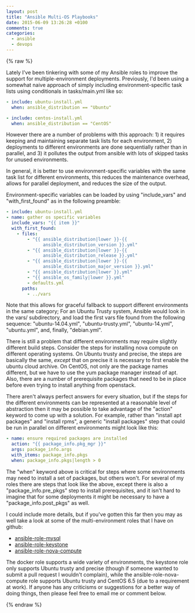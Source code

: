 ```yaml
---
layout: post
title: "Ansible Multi-OS Playbooks"
date: 2015-06-09 13:26:28 +0100
comments: true
categories: 
  - ansible
  - devops
---
```


{% raw %}

Lately I've been tinkering with some of my Ansible roles to improve the support
for multiple-environment deployments. Previously, I'd been using a somewhat
naive approach of simply including environment-specific task lists using
conditionals in tasks/main.yml like so:

``` yaml
- include: ubuntu-install.yml
  when: ansible_distribution == "Ubuntu"

- include: centos-install.yml
  when: ansible_distribution == "CentOS"
```

However there are a number of problems with this approach: 1) it requires
keeping and maintaining separate task lists for each environment, 2)
deployments to different environments are done sequentially rather than in
parallel, and 3) it pollutes the output from ansible with lots of skipped tasks
for unused environments.

In general, it is better to use environment-specific variables with the same
task list for different environments, this reduces the maintenance overhead,
allows for parallel deployment, and reduces the size of the output.

<!--more-->

Environment-specific variables can be loaded by using "include_vars" and
"with_first_found" as in the following preamble:


``` yaml
- include: ubuntu-install.yml
- name: gather os specific variables
  include_vars: "{{ item }}"
  with_first_found:
    - files:
        - "{{ ansible_distribution|lower }}-{{
              ansible_distribution_version }}.yml"
        - "{{ ansible_distribution|lower }}-{{
              ansible_distribution_release }}.yml"
        - "{{ ansible_distribution|lower }}-{{
              ansible_distribution_major_version }}.yml"
        - "{{ ansible_distribution|lower }}.yml"
        - "{{ ansible_os_family|lower }}.yml"
        - defaults.yml
      paths:
        - ../vars
```

Note that this allows for graceful fallback to support different environments
in the same category; For an Ubuntu Trusty system, Ansible would look in the
vars/ subdirectory, and load the first vars file found from the following
sequence: "ubuntu-14.04.yml", "ubuntu-trusty.yml", "ubuntu-14.yml",
"ubuntu.yml", and, finally, "debian.yml".

There is still a problem that different environments may require slightly
different build steps. Consider the steps for installing nova compute on
different operating systems. On Ubuntu trusty and precise, the steps are
basically the same, *except* that on precise it is necessary to first enable
the ubuntu cloud archive. On CentOS, not only are the package names different,
but we have to use the yum package manager instead of apt. Also, there are
a number of prerequisite packages that need to be in place before even trying
to install anything from openstack.

There aren't always perfect answers for every situation, but if the steps for
the different environments can be represented at a reasonable level of
abstraction then it may be possible to take advantage of the "action" keyword
to come up with a solution. For example, rather than "install apt packages" and
"install rpms", a generic "install packages" step that could be run in parallel
on different environments might look like this:

``` yaml
- name: ensure required packages are installed
  action: "{{ package_info.pkg_mgr }}"
  args: package_info.args
  with_items: package_info.pkgs
  when: package_info.pkgs|length > 0
```

The "when" keyword above is critical for steps where some environments may need
to install a set of packages, but others won't. For several of my roles there
are steps that look like the above, except there is also
a "package_info.pre_pkgs" step to install prerequisites, and it isn't hard to
imagine that for some deployments it might be necessary to have
a "package_info.post_pkgs" as well.

I could include more details, but if you've gotten this far then you may as well 
take a look at some of the multi-environment roles that I have on github:

- [ansible-role-mysql](https://github.com/marklee77/ansible-role-mysql)
- [ansible-role-keystone](https://github.com/marklee77/ansible-role-keystone)
- [ansible-role-nova-compute](https://github.com/marklee77/ansible-role-nova-compute)

The docker role supports a wide variety of environments, the keystone role only
supports Ubuntu trusty and precise (though if someone wanted to submit a pull
request I wouldn't complain), while the ansible-role-nova-compute role supports
Ubuntu trusty and CentOS 6.5 (due to a requirement at work). If anyone has any
criticisms or suggestions for a better way of doing things, then please feel
free to email me or comment below.

{% endraw %}
